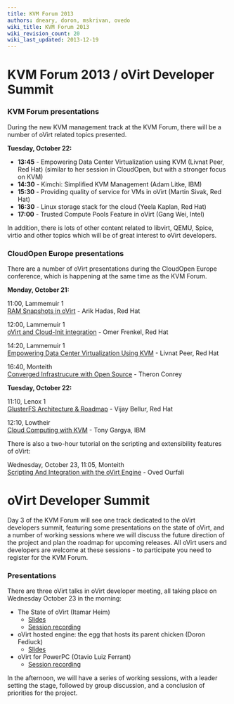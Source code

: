 ```yaml
---
title: KVM Forum 2013
authors: dneary, doron, mskrivan, ovedo
wiki_title: KVM Forum 2013
wiki_revision_count: 20
wiki_last_updated: 2013-12-19
---
```


# KVM Forum 2013 / oVirt Developer Summit

### KVM Forum presentations

During the new KVM management track at the KVM Forum, there will be a number of oVirt related topics presented.

**Tuesday, October 22:**

*   **13:45** - Empowering Data Center Virtualization using KVM (Livnat Peer, Red Hat) (similar to her session in CloudOpen, but with a stronger focus on KVM)
*   **14:30** - Kimchi: Simplified KVM Management (Adam Litke, IBM)
*   **15:30** - Providing quality of service for VMs in oVirt (Martin Sivak, Red Hat)
*   **16:30** - Linux storage stack for the cloud (Yeela Kaplan, Red Hat)
*   **17:00** - Trusted Compute Pools Feature in oVirt (Gang Wei, Intel)

In addition, there is lots of other content related to libvirt, QEMU, Spice, virtio and other topics which will be of great interest to oVirt developers.

### CloudOpen Europe presentations

There are a number of oVirt presentations during the CloudOpen Europe conference, which is happening at the same time as the KVM Forum.

**Monday, October 21:**

11:00, Lammemuir 1  
[RAM Snapshots in oVirt](//sched.co/12jgMw9) - Arik Hadas, Red Hat

12:00, Lammemuir 1  
[oVirt and Cloud-Init integration](//sched.co/14woFvG) - Omer Frenkel, Red Hat

14:20, Lammemuir 1  
[Empowering Data Center Virtualization Using KVM](//sched.co/12jdF7e) - Livnat Peer, Red Hat

16:40, Monteith  
[Converged Infrastrucure with Open Source](//sched.co/16ryeiF) - Theron Conrey

**Tuesday, October 22:**

11:10, Lenox 1  
[GlusterFS Architecture & Roadmap](//sched.co/19AwNDi) - Vijay Bellur, Red Hat

12:10, Lowtheir  
[Cloud Computing with KVM](//sched.co/13BNaNg) - Tony Gargya, IBM

There is also a two-hour tutorial on the scripting and extensibility features of oVirt:

Wednesday, October 23, 11:05, Monteith  
[Scripting And Integration with the oVirt Engine](//sched.co/13BEfLQ) - Oved Ourfali

# oVirt Developer Summit

Day 3 of the KVM Forum will see one track dedicated to the oVirt developers summit, featuring some presentations on the state of oVirt, and a number of working sessions where we will discuss the future direction of the project and plan the roadmap for upcoming releases. All oVirt users and developers are welcome at these sessions - to participate you need to register for the KVM Forum.

### Presentations

There are three oVirt talks in oVirt developer meeting, all taking place on Wednesday October 23 in the morning:

*   The State of oVirt (Itamar Heim)
    -   [Slides](https://docs.google.com/file/d/0ByCzJ3AoWZuuWUdmZTdaeVl6Z2s)
    -   [Session recording](https://www.youtube.com/watch?v=NXnB6Xwdb30)
*   oVirt hosted engine: the egg that hosts its parent chicken (Doron Fediuck)
    -   [Slides](:Media:Kvm-forum-hosted-engine.pdf)
*   oVirt for PowerPC (Otavio Luiz Ferrant)
    -   [Session recording](https://www.youtube.com/watch?v=JNZ8YzI2JOw)

In the afternoon, we will have a series of working sessions, with a leader setting the stage, followed by group discussion, and a conclusion of priorities for the project.
